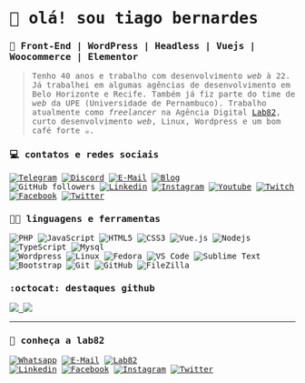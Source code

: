 <samp>

# 👋 olá! sou tiago bernardes
### :rocket: Front-End | WordPress | Headless | Vuejs | Woocommerce | Elementor
> Tenho 40 anos e trabalho com desenvolvimento *web* à 22. Já trabalhei em algumas agências de desenvolvimento em Belo Horizonte e Recife. Também já fiz parte do time de *web* da UPE (Universidade de Pernambuco). Trabalho atualmente como  *freelancer* na Agência Digital [Lab82](https://lab82.dev), curto desenvolvimento *web*, Linux, Wordpress e um bom café forte :coffee:.

### :computer: contatos e redes sociais
[![Telegram](https://img.shields.io/badge/-telegram-222?style=for-the-badge&logo=telegram&logoColor=26a5e4&link=https://t.me/tiagobernard)](https://t.me/tiagobernard)
[![Discord](https://img.shields.io/badge/-tiagobernard%235516-222?style=for-the-badge&logo=Discord&logoColor=7289DA&link=https://discord.com/users/556874691348791326/)](https://discord.com/users/556874691348791326/)
[![E-Mail](https://img.shields.io/badge/-email-222?style=for-the-badge&logo=mail.ru&logoColor=3f729b&link=mailto:tiago@tiagobernardes.com.br)](mailto:tiago@tiagobernardes.com.br)
[![Blog](https://img.shields.io/badge/-tiagobernardes.com.br-222?style=for-the-badge&logo=LiveChat&logoColor=3f729b&link=https://tiagobernardes.com.br)](https://tiagobernardes.com.br)<br />
![GitHub followers](https://img.shields.io/github/followers/tiagobernard?color=000&label=seguir&logo=github&style=flat-square&labelColor=222)
[![Linkedin](https://img.shields.io/badge/-linkedin-222?style=flat-square&logo=Linkedin&logoColor=white&labelColor=0b66c1&link=https://linkedin.com/in/tiagobernard)](https://linkedin.com/in/tiagobernard)
[![Instagram](https://img.shields.io/badge/-instagram-222?style=flat-square&logo=Instagram&logoColor=white&labelColor=C13584&link=https://instagram.com/tiagobernard)](https://instagram.com/tiagobernard)
[![Youtube](https://img.shields.io/badge/-youtube-222?style=flat-square&logo=youtube&logoColor=fff&labelColor=red&link=https://youtube.com/tiagobernards)](https://youtube.com/tiagobernards)
[![Twitch](https://img.shields.io/badge/-twitch-222?style=flat-square&logo=Twitch&logoColor=fff&labelColor=9146ff&link=https://www.twitch.tv/tiagobernards)](https://www.twitch.tv/tiagobernards)
[![Facebook](https://img.shields.io/badge/-facebook-222?style=flat-square&logo=Facebook&logoColor=white&labelColor=2e88fe&link=https://www.facebook.com/tiagobernard.dev)](https://www.facebook.com/tiagobernard.dev)
[![Twitter](https://img.shields.io/badge/-twitter-222?style=flat-square&logo=Twitter&logoColor=fff&labelColor=1DA1F2&link=https://twitter.com/tiagobernard)](https://twitter.com/tiagobernard)

### :technologist: linguagens e ferramentas
![PHP](http://img.shields.io/badge/-PHP-3776AB?style=flat-square&logo=php&logoColor=ffffff)
![JavaScript](https://img.shields.io/badge/-JavaScript-F7DF1E?style=flat-square&logo=javascript&logoColor=000000&labelColor=F7DF1E&color=F7DF1E)
![HTML5](https://img.shields.io/badge/-HTML5-E34F26?style=flat-square&logo=html5&logoColor=ffffff)
![CSS3](https://img.shields.io/badge/-CSS3-%231572B6?style=flat-square&logo=css3)
![Vue.js](https://img.shields.io/badge/vuejs-%2335495e?style=for-flat-square&logo=vuedotjs&logoColor=%234FC08D)
![Nodejs](https://img.shields.io/badge/-Nodejs-%23339933?style=flat-square&logoColor=fff&logo=node.js)
![TypeScript](https://img.shields.io/badge/-TypeScript-%23007acc?style=flat-square&logoColor=fff&logo=typescript)
![Mysql](https://img.shields.io/badge/-Mysql-4479A1?style=flat-square&logo=mysql&logoColor=ffffff)<br />
![Wordpress](http://img.shields.io/badge/-Wordpress-21759B?style=flat-square&logo=wordpress&logoColor=ffffff)
![Linux](http://img.shields.io/badge/-Linux-fcc624?style=flat-square&logo=linux&logoColor=333)
![Fedora](http://img.shields.io/badge/-Fedora-294172?style=flat-square&logo=fedora&logoColor=fff)
![VS Code](http://img.shields.io/badge/-VS%20Code-007ACC?style=flat-square&logo=visual-studio-code&logoColor=ffffff)
![Sublime Text](http://img.shields.io/badge/-Sublime%20Text-ED8B0B?style=flat-square&logo=sublime-text&logoColor=fff)
![Bootstrap](https://img.shields.io/badge/-Bootstrap-563D7C?style=flat-square&logo=Bootstrap&logoColor=fff)
![Git](https://img.shields.io/badge/-Git-000?style=flat-square&logoColor=f14e32&labelColor=000&color=000&logo=git)
![GitHub](https://img.shields.io/badge/-GitHub-222?style=flat-square&logo=github&logoColor=fff)
![FileZilla](http://img.shields.io/badge/-FileZilla-BF0000?style=flat-square&logo=filezilla&logoColor=fff)

### :octocat: destaques github

<div>
	<a href="https://github.com/tiagobernard">
		<img src="https://github-readme-stats.vercel.app/api?username=tiagobernard&show_icons=true&include_all_commits=true&count_private=true&hide_border=true&bg_color=222&title_color=3f729b&icon_color=3f729b&custom_title=status&text_color=fff"/>
		<img src="https://github-readme-stats.vercel.app/api/top-langs/?username=tiagobernard&langs_count=8&hide_border=true&bg_color=222&title_color=3f729b&custom_title=principais%20linguagens&text_color=fff&layout=compact"/>
	</a>
</div>

----

### :test_tube: conheça a lab82
[![Whatsapp](https://img.shields.io/badge/-whatsapp-222?style=for-the-badge&logo=whatsapp&logoColor=128C7E&link=http://bit.ly/WhatsAppLab82)](https://bit.ly/3yBv0vc)
[![E-Mail](https://img.shields.io/badge/-falecom@lab82.dev-222?style=for-the-badge&logo=mail.ru&logoColor=a6ce39&link=mailto:falecom@lab82.dev)](mailto:falecom@lab82.dev)
[![Lab82](https://img.shields.io/badge/-lab82.dev-222?style=for-the-badge&logo=rss&logoColor=a6ce39&link=http://bit.ly/WhatsAppLab82)](https://lab82.dev)<br/>
[![Linkedin](https://img.shields.io/badge/-agencialab82-222?style=flat-square&logo=Linkedin&logoColor=0b66c1&link=https://linkedin.com/company/agencialab82)](https://linkedin.com/company/agencialab82)
[![Facebook](https://img.shields.io/badge/-@lab82.dev-222?style=flat-square&logo=Facebook&logoColor=2e88fe&link=https://www.facebook.com/lab82.dev)](https://www.facebook.com/lab82.dev)
[![Instagram](https://img.shields.io/badge/-@lab82.dev-222?style=flat-square&logo=Instagram&logoColor=c13584&link=https://instagram.com/lab82.dev)](https://instagram.com/lab82.dev)
[![Twitter](https://img.shields.io/badge/-@Lab82Dev-222?style=flat-square&logo=Twitter&logoColor=1DA1F2&link=https://twitter.com/Lab82Dev)](https://twitter.com/Lab82Dev)

</samp>
